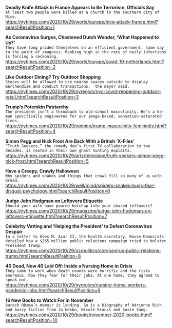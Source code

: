 **Deadly Knife Attack in France Appears to Be Terrorism, Officials Say**\
`At least two people were killed at a church in the southern city of Nice.`\
https://nytimes.com/2020/10/29/world/europe/nice-attack-france.html?searchResultPosition=1

**As Coronavirus Surges, Chastened Dutch Wonder, ‘What Happened to Us?’**\
`They have long prided themselves on an efficient government, some say to the point of smugness. Ranking high in the rate of daily infections is forcing a reckoning.`\
https://nytimes.com/2020/10/29/world/europe/covid-19-netherlands.html?searchResultPosition=2

**Like Outdoor Dining? Try Outdoor Shopping**\
`Stores will be allowed to use nearby spaces outside to display merchandise and conduct transactions,  the mayor said.`\
https://nytimes.com/2020/10/29/nyregion/nyc-covid-reopening-outdoor-retail.html?searchResultPosition=3

**Trump’s Potemkin Patriarchy**\
`The president isn’t a throwback to old-school masculinity. He’s a he-man specifically engineered for our image-based, sensation-saturated times.`\
https://nytimes.com/2020/10/29/opinion/trump-masculinity-femininity.html?searchResultPosition=4

**Simon Pegg and Nick Frost Are Back With a British ‘X-Files’**\
`“Truth Seekers,” the comedy duo’s first TV collaboration in two decades, is rooted in their own ghost hunting exploits.`\
https://nytimes.com/2020/10/29/arts/television/truth-seekers-simon-pegg-nick-frost.html?searchResultPosition=5

**Have a Creepy, Crawly Halloween**\
`Why spiders and snakes and things that crawl fill so many of us with dread.`\
https://nytimes.com/2020/10/29/well/mind/spiders-snakes-bugs-fear-disgust-psychology.html?searchResultPosition=6

**Judge John Hodgman on Leftovers Etiquette**\
`Should your wife have poured ketchup into your shared leftovers?`\
https://nytimes.com/2020/10/29/magazine/judge-john-hodgman-on-leftovers-etiquette.html?searchResultPosition=7

**Celebrity Vetting and ‘Helping the President’ to Defeat Coronavirus Despair**\
`In a letter to Alex M. Azar II, the health secretary, House Democrats detailed how a $265 million public relations campaign tried to bolster President Trump.`\
https://nytimes.com/2020/10/29/us/politics/coronavirus-public-relations-trump.html?searchResultPosition=8

**40 Dead, Now 40 Laid Off: Inside a Nursing Home in Crisis**\
`They came to work when death counts were horrific and the risks enormous. Now they fear for their jobs. At one home, they agreed to speak out.`\
https://nytimes.com/2020/10/29/nyregion/nursing-home-workers-pandemic-jobs.html?searchResultPosition=9

**16 New Books to Watch For in November**\
`Barack Obama’s memoir is landing. So is a biography of Adrienne Rich and buzzy fiction from Jo Nesbo, Nicole Krauss and Susie Yang.`\
https://nytimes.com/2020/10/29/books/november-2020-books.html?searchResultPosition=10

